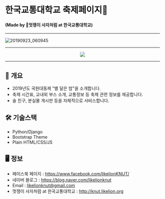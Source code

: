 # 한국교통대학교 축제페이지🎉
#### (Made by 🦁멋쟁이 사자처럼 at 한국교통대학교)

***

![20190923_060945](https://user-images.githubusercontent.com/44333971/65394412-c7fdaf80-ddc8-11e9-8878-1d6376a060b9.png)

***

<p align="center">
<img src="https://user-images.githubusercontent.com/44333971/65394257-3f7e0f80-ddc6-11e9-89a8-6d14d89b2923.jpg">
</p>

***

## 📒 개요
   * 2019년도 국원대동제 "별 달은 밤"을 소개합니다.
   * 축제 시간표, 교내외 부스 소개, 교통정보 등 축제 관련 정보를 제공합니다.
   * 술 친구, 분실물 게시판 등을 자체적으로 서비스합니다.

## 🛠 기술스택
* Python/Django
* Bootstrap Theme
* Plain HTML/CSS/JS
    
## 🖥 정보
* 페이스북 페이지 : https://www.facebook.com/likelionKNUT/
* 네이버 블로그 : https://blog.naver.com/likelionknut
* Email : likelionknut@gmail.com
* 멋쟁이 사자처럼 at 한국교통대학교 : http://knut.likelion.org
